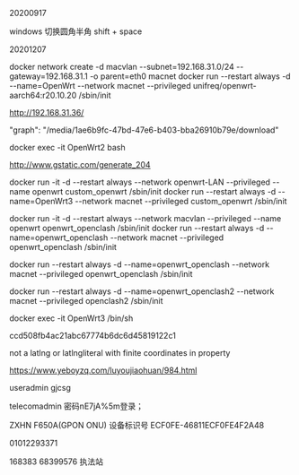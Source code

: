 20200917

windows 切换圆角半角 shift + space

20201207

docker network create -d macvlan --subnet=192.168.31.0/24 --gateway=192.168.31.1 -o parent=eth0 macnet
docker run --restart always -d --name=OpenWrt --network macnet --privileged unifreq/openwrt-aarch64:r20.10.20 /sbin/init

http://192.168.31.36/

"graph": "/media/1ae6b9fc-47bd-47e6-b403-bba26910b79e/download"

docker exec -it OpenWrt2 bash


http://www.gstatic.com/generate_204



docker run -it -d --restart always --network openwrt-LAN --privileged --name openwrt custom_openwrt /sbin/init
docker run --restart always -d --name=OpenWrt3 --network macnet --privileged custom_openwrt  /sbin/init

docker run -it -d --restart always --network macvlan --privileged --name openwrt openwrt_openclash /sbin/init
docker run --restart always -d --name=openwrt_openclash --network macnet --privileged openwrt_openclash  /sbin/init

docker run --restart always -d --name=openwrt_openclash --network macnet --privileged openwrt_openclash /sbin/init

docker run --restart always -d --name=openwrt_openclash2 --network macnet --privileged openclash2 /sbin/init

docker exec -it OpenWrt3  /bin/sh


ccd508fb4ac21abc67774b6dc6d45819122c1

not a latlng or latlngliteral with finite coordinates in property

https://www.yeboyzq.com/luyoujiaohuan/984.html

useradmin
gjcsg

telecomadmin 密码nE7jA%5m登录；


ZXHN F650A(GPON ONU)
设备标识号	ECF0FE-46811ECF0FE4F2A48

01012293371

168383
68399576  执法站
